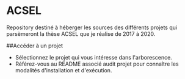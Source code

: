 # ACSEL
Repository destiné à héberger les sources des différents projets qui parsèmeront la thèse ACSEL que je réalise de 2017 à 2020.

##Accéder à un projet
* Sélectionnez le projet qui vous intéresse dans l'arborescence.
* Référez-vous au README associé audit projet pour connaître les modalités d'installation et d'exécution.
